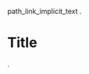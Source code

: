 path_link_implicit_text
.
# Title
[](other.txt)
.
<document source="root/test.md">
    <section ids="title" names="title">
        <title>
            Title
        <paragraph>
            <download_reference classes="myst-file" filename="8b15c0404e301d2ad766e86e4f4e1ffd/other.txt" refdoc="test" reftarget="/other.txt">
                <literal>
                    /other.txt
.

path_link_explicit_text
.
# Title
[*text*](other.txt)
.
<document source="root/test.md">
    <section ids="title" names="title">
        <title>
            Title
        <paragraph>
            <download_reference classes="myst-file" filename="8b15c0404e301d2ad766e86e4f4e1ffd/other.txt" refdoc="test" reftarget="/other.txt">
                <emphasis>
                    text
.

path_auto
.
# Title
<path:other.txt>
.
<document source="root/test.md">
    <section ids="title" names="title">
        <title>
            Title
        <paragraph>
            <download_reference classes="myst-file" filename="8b15c0404e301d2ad766e86e4f4e1ffd/other.txt" refdoc="test" reftarget="other.txt">
                path:other.txt
.

doc_path_relative
.
# Title
[](./other.md)
.
<document source="root/test.md">
    <section ids="title" names="title">
        <title>
            Title
        <paragraph>
            <reference classes="doc myst-doc" internal="True" refuri="other.html">
                Other
.

doc_path_absolute
.
# Title
[](/other.md)
.
<document source="root/test.md">
    <section ids="title" names="title">
        <title>
            Title
        <paragraph>
            <reference classes="doc myst-doc" internal="True" refuri="other.html">
                Other
.

doc_path_text
.
# Title
[*text*](other.md)
.
<document source="root/test.md">
    <section ids="title" names="title">
        <title>
            Title
        <paragraph>
            <reference classes="doc myst-doc" internal="True" refuri="other.html">
                <emphasis>
                    text
.

doc_path_unknown
.
# Title
[*text*](xxx.md)
.
<document source="root/test.md">
    <section ids="title" names="title">
        <title>
            Title
        <paragraph>
            <inline classes="myst-ref-error myst-project">
                <emphasis>
                    text

<src>/test.md:2: WARNING: Unknown link URI (implicitly prepending with '#'): 'xxx.md' [myst.invalid_uri]
<src>/test.md:2: WARNING: Unmatched target '*:*:xxx.md' [myst.xref_missing]
.

doc_path_target
.
# Title
[](other.md#ref2)
.
<document source="root/test.md">
    <section ids="title" names="title">
        <title>
            Title
        <paragraph>
            <reference classes="std-label myst-doc" internal="True" refuri="other.html#ref2">
                Other
.

doc_path_target_unknown
.
# Title
[](other.md#xxx)
.
<document source="root/test.md">
    <section ids="title" names="title">
        <title>
            Title
        <paragraph>
            <inline classes="myst-ref-error myst-doc">
                xxx

<src>/test.md:2: WARNING: Unmatched target '*:*:xxx' in doc 'other' [myst.xref_missing]
.

fragment_local
.
(ref)=
# Title
[](_#ref)
.
<document source="root/test.md">
    <target refid="ref">
    <section ids="title ref" names="title ref">
        <title>
            Title
        <paragraph>
            <reference classes="myst-project" internal="True" refid="ref" reftitle="std:label:ref">
                Title
.

fragment_same_doc
.
(ref)=
# Title
[](#ref)
.
<document source="root/test.md">
    <target refid="ref">
    <section ids="title ref" names="title ref">
        <title>
            Title
        <paragraph>
            <reference classes="myst-project" internal="True" refid="ref" reftitle="std:label:ref">
                Title
.

fragment_same_doc_text
.
(ref)=
# Title
[*text*](#ref)
.
<document source="root/test.md">
    <target refid="ref">
    <section ids="title ref" names="title ref">
        <title>
            Title
        <paragraph>
            <reference classes="myst-project" internal="True" refid="ref" reftitle="std:label:ref">
                <emphasis>
                    text
.

project_fragment_local
.
(ref)=
# Title
<project:#ref>
.
<document source="root/test.md">
    <target refid="ref">
    <section ids="title ref" names="title ref">
        <title>
            Title
        <paragraph>
            <reference classes="myst-project" internal="True" refid="ref" reftitle="std:label:ref">
                Title
.

project_fragment_unknown
.
# Title
<project:#a%20b>
.
<document source="root/test.md">
    <section ids="title" names="title">
        <title>
            Title
        <paragraph>
            <inline classes="myst-ref-error myst-project">
                project:#a b

<src>/test.md:2: WARNING: Unmatched target '*:*:a b' [myst.xref_missing]
.

project_fragment_local_text
.
(ref)=
# Title
[*text*](project:#ref)
.
<document source="root/test.md">
    <target refid="ref">
    <section ids="title ref" names="title ref">
        <title>
            Title
        <paragraph>
            <reference classes="myst-project" internal="True" refid="ref" reftitle="std:label:ref">
                <emphasis>
                    text
.

project_doc
.
# Title
<project:other.md>
.
<document source="root/test.md">
    <section ids="title" names="title">
        <title>
            Title
        <paragraph>
            <reference classes="doc myst-doc" internal="True" refuri="other.html">
                Other
.

project_doc_no_suffix
.
# Title
<project:other>
.
<document source="root/test.md">
    <section ids="title" names="title">
        <title>
            Title
        <paragraph>
            <inline classes="myst-ref-error">
                project:other

<src>/test.md:2: WARNING: Path does not have a known document suffix: other [myst.xref_error]
.

project_doc_missing
.
# Title
<project:xxx.md>
.
<document source="root/test.md">
    <section ids="title" names="title">
        <title>
            Title
        <paragraph>
            <inline classes="myst-ref-error myst-doc">
                project:xxx.md

<src>/test.md:2: WARNING: Unknown reference docname 'xxx' [myst.xref_missing]
.

project_doc_target
.
# Title
<project:other.md#ref2>
.
<document source="root/test.md">
    <section ids="title" names="title">
        <title>
            Title
        <paragraph>
            <reference classes="std-label myst-doc" internal="True" refuri="other.html#ref2">
                Other
.

project_doc_target_missing
.
# Title
<project:other.md#xxx>
.
<document source="root/test.md">
    <section ids="title" names="title">
        <title>
            Title
        <paragraph>
            <inline classes="myst-ref-error myst-doc">
                project:other.md#xxx

<src>/test.md:2: WARNING: Unmatched target '*:*:xxx' in doc 'other' [myst.xref_missing]
.

project_target
.
# Title
[](project:#index)
.
<document source="root/test.md">
    <section ids="title" names="title">
        <title>
            Title
        <paragraph>
            <reference classes="std-doc myst-project" internal="True" reftitle="myst:project:std:doc" refuri="index.html">
                Main
.

project_auto
.
# Title
<project:#index>
.
<document source="root/test.md">
    <section ids="title" names="title">
        <title>
            Title
        <paragraph>
            <reference classes="std-doc myst-project" internal="True" reftitle="myst:project:std:doc" refuri="index.html">
                Main
.

project_auto_missing
.
# Title
<project:#xxx>
.
<document source="root/test.md">
    <section ids="title" names="title">
        <title>
            Title
        <paragraph>
            <inline classes="myst-ref-error myst-project">
                project:#xxx

<src>/test.md:2: WARNING: Unmatched target '*:*:xxx' [myst.xref_missing]
.

project_text
.
# Title
[*text*](project:#index)
.
<document source="root/test.md">
    <section ids="title" names="title">
        <title>
            Title
        <paragraph>
            <reference classes="std-doc myst-project" internal="True" reftitle="myst:project:std:doc" refuri="index.html">
                <emphasis>
                    text
.

project_missing
.
# Title
[*text*](project:#xxx)
.
<document source="root/test.md">
    <section ids="title" names="title">
        <title>
            Title
        <paragraph>
            <inline classes="myst-ref-error myst-project">
                <emphasis>
                    text

<src>/test.md:2: WARNING: Unmatched target '*:*:xxx' [myst.xref_missing]
.

project_duplicate_local_first
.
(index)=
# Title
[text](project:#index)
.
<document source="root/test.md">
    <target refid="index">
    <section ids="title index" names="title index">
        <title>
            Title
        <paragraph>
            <reference classes="myst-project" internal="True" refid="index" reftitle="std:label:index">
                text
.

project_duplicate_non_local
.
# Title
<project:#duplicate>
.
<document source="root/test.md">
    <section ids="title" names="title">
        <title>
            Title
        <paragraph>
            <reference classes="std-label myst-project" internal="True" reftitle="myst:project:std:label" refuri="other.html#duplicate">
                Other

<src>/test.md:2: WARNING: Multiple matches found for target '*:*:duplicate': 'std:label:duplicate','std:term:duplicate' [myst.xref_duplicate]
.

project_filter
.
# Title
<project:?o=term#duplicate>
.
<document source="root/test.md">
    <section ids="title" names="title">
        <title>
            Title
        <paragraph>
            <reference classes="std-term myst-project" internal="True" reftitle="myst:project:std:term" refuri="other.html#term-duplicate">
                duplicate
.

myst_project_pattern
.
(target)=
# Title
[](project:?pat#*get)
.
<document source="root/test.md">
    <target refid="target">
    <section ids="title target" names="title target">
        <title>
            Title
        <paragraph>
            <reference classes="myst-project" internal="True" refid="target" reftitle="std:label:target">
                Title
.

myst_inv [LOAD_INV]
.
# Title
[](myst:#ref)
.
<document source="root/test.md">
    <section ids="title" names="title">
        <title>
            Title
        <paragraph>
            <reference classes="std-label myst-inv" internal="False" reftitle="(in Python)" refuri="https://project.com/index.html#ref">
                Title
.

myst_inv_auto [LOAD_INV]
.
# Title
<myst:#ref>
.
<document source="root/test.md">
    <section ids="title" names="title">
        <title>
            Title
        <paragraph>
            <reference classes="std-label myst-inv" internal="False" reftitle="(in Python)" refuri="https://project.com/index.html#ref">
                Title
.

myst_inv_text [LOAD_INV]
.
# Title
[*text*](myst:#ref)
.
<document source="root/test.md">
    <section ids="title" names="title">
        <title>
            Title
        <paragraph>
            <reference classes="std-label myst-inv" internal="False" reftitle="(in Python)" refuri="https://project.com/index.html#ref">
                <emphasis>
                    text
.

myst_inv_named [LOAD_INV]
.
# Title
<myst:project#ref>
.
<document source="root/test.md">
    <section ids="title" names="title">
        <title>
            Title
        <paragraph>
            <reference classes="std-label myst-inv" internal="False" reftitle="(in Python)" refuri="https://project.com/index.html#ref">
                Title
.

myst_inv_missing_name [LOAD_INV]
.
# Title
<myst:xxx#ref>
.
<document source="root/test.md">
    <section ids="title" names="title">
        <title>
            Title
        <paragraph>
            <inline classes="myst-ref-error myst-inv">
                myst:xxx#ref

<src>/test.md:2: WARNING: Unknown inventory 'xxx' [myst.iref_missing]
.

myst_inv_missing_target [LOAD_INV]
.
# Title
[*text*](myst:#xxx)
.
<document source="root/test.md">
    <section ids="title" names="title">
        <title>
            Title
        <paragraph>
            <inline classes="myst-ref-error myst-inv">
                <emphasis>
                    text

<src>/test.md:2: WARNING: Unmatched target '*:*:*:xxx' [myst.iref_missing]
.

myst_inv_duplicate [LOAD_INV]
.
# Title
[*text*](myst:?pat#*modindex)
.
<document source="root/test.md">
    <section ids="title" names="title">
        <title>
            Title
        <paragraph>
            <inline classes="myst-ref-error myst-inv">
                <emphasis>
                    text

<src>/test.md:2: WARNING: Multiple matches found for target '*:*:*:*modindex': 'project:std:label:modindex','project:std:label:py-modindex' [myst.iref_duplicate]
.

implicit_anchors [ADD_ANCHORS]
.
# Title
[](#title)
.
<document source="root/test.md">
    <section anchor_id="title" ids="title" names="title">
        <title>
            Title
        <paragraph>
            <reference classes="myst-project" internal="True" refid="title" reftitle="myst:anchor:title">
                Title

<src>/test.md:2: WARNING: Local link target 'myst:anchor:title' is auto-generated, so may change unexpectedly [myst.xref_not_explicit]
.

deprecated
.
# Title
[](ref)
.
<document source="root/test.md">
    <section ids="title" names="title">
        <title>
            Title
        <paragraph>
            <inline classes="myst-ref-error myst-project">
                ref

<src>/test.md:2: WARNING: Unknown link URI (implicitly prepending with '#'): 'ref' [myst.invalid_uri]
<src>/test.md:2: WARNING: Unmatched target '*:*:ref' [myst.xref_missing]
.
